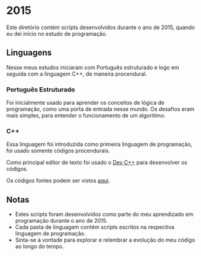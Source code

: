 # 2015

Este diretório contém scripts desenvolvidos durante o ano de 2015, quando eu dei início no estudo de programação.

## Linguagens

Nesse meus estudos iniciaram com Português estruturado e logo em seguida com a linguagem C++, de maneira procendural.

### Português Estruturado
Foi inicialmente usado para aprender os conceitos de lógica de programação, como uma porta de entrada nesse mundo.
Os desafios eram mais simples, para entender o funcionamento de um algoritimo.

### C++
Essa linguagem foi introduzida como primeira linguagem de programação, foi usado somente códigos procendurais.

Como principal editor de texto foi usado o [Dev C++](https://www.bloodshed.net/) para desenvolver os códigos.

Os códigos fontes podem ser vistos [aqui](./cpp).

## Notas

- Estes scripts foram desenvolvidos como parte do meu aprendizado em programação durante o ano de 2015.
- Cada pasta de linguagem contém scripts escritos na respectiva linguagem de programação.
- Sinta-se à vontade para explorar e relembrar a evolução do meu código ao longo do tempo.